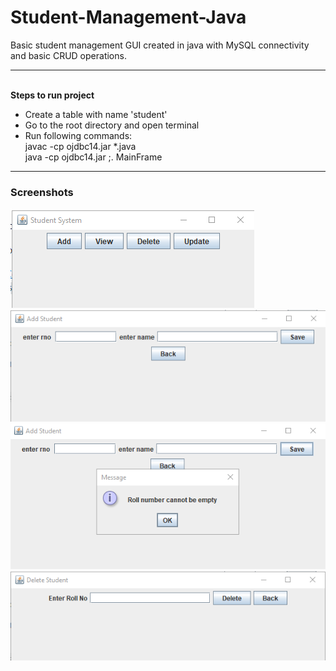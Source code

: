 # Student-Management-Java
Basic student management GUI created in java with MySQL connectivity and basic CRUD operations. <hr><br>
**Steps to run project**<br>
<ul>
  <li>Create a table with name 'student'</li>
  <li>Go to the root directory and open terminal</li>
  <li>Run following commands:<br> javac -cp ojdbc14.jar *.java <br>java -cp ojdbc14.jar ;. MainFrame</li>
</ul>
<hr>
<h3>Screenshots</h3>
<img src="images/student_mngt_1.png" />
<img src="images/student_mngt_2.png" />
<img src="images/student_mngt_3.png" />
<img src="images/student_mngt_delete.png" />
